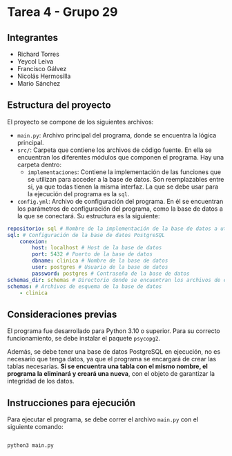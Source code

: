# Tarea 4 - Grupo 29
## Integrantes
- Richard Torres
- Yeycol Leiva
- Francisco Gálvez
- Nicolás Hermosilla
- Mario Sánchez

## Estructura del proyecto
El proyecto se compone de los siguientes archivos:
- `main.py`: Archivo principal del programa, donde se encuentra la lógica principal.
- `src/`: Carpeta que contiene los archivos de código fuente. En ella se encuentran los diferentes módulos que componen el programa. Hay una carpeta dentro:
    - `implementaciones`: Contiene la implementación de las funciones que se utilizan para acceder a la base de datos. Son reemplazables entre si, ya que todas tienen la misma interfaz. La que se debe usar para la ejecución del programa es la `sql`.
- `config.yml`: Archivo de configuración del programa. En él se encuentran los parámetros de configuración del programa, como la base de datos a la que se conectará. Su estructura es la siguiente:

```yaml
repositorio: sql # Nombre de la implementación de la base de datos a utilizar
sql: # Configuración de la base de datos PostgreSQL
    conexion:
        host: localhost # Host de la base de datos
        port: 5432 # Puerto de la base de datos
        dbname: clinica # Nombre de la base de datos
        user: postgres # Usuario de la base de datos
        password: postgres # Contraseña de la base de datos
schemas_dir: schemas # Directorio donde se encuentran los archivos de esquema de la base de datos
schemas: # Archivos de esquema de la base de datos
    - clinica
```
## Consideraciones previas
El programa fue desarrollado para Python 3.10 o superior. Para su correcto funcionamiento, se debe instalar el paquete `psycopg2`.

Además, se debe tener una base de datos PostgreSQL en ejecución, no es necesario que tenga datos, ya que el programa se encargará de crear las tablas necesarias. **Si se encuentra una tabla con el mismo nombre, el programa la eliminará y creará una nueva**, con el objeto de garantizar la integridad de los datos.

## Instrucciones para ejecución
Para ejecutar el programa, se debe correr el archivo `main.py` con el siguiente comando:
```bash

python3 main.py

```